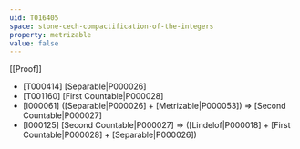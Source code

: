 ```yaml
---
uid: T016405
space: stone-cech-compactification-of-the-integers
property: metrizable
value: false
---
```

[[Proof]]

* [T000414] [Separable|P000026]
* [T001160] [First Countable|P000028]
* [I000061] ([Separable|P000026] + [Metrizable|P000053]) => [Second Countable|P000027]
* [I000125] [Second Countable|P000027] => ([Lindelof|P000018] + [First Countable|P000028] + [Separable|P000026])

